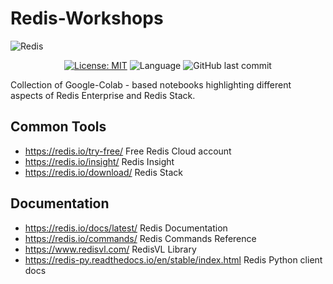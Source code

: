 # Redis-Workshops

![Redis](https://redis.io/wp-content/uploads/2024/04/Logotype.svg?auto=webp&quality=85,75&width=120)


<div align="center">

[![License: MIT](https://img.shields.io/badge/License-MIT-yellow.svg)](https://opensource.org/licenses/MIT)
![Language](https://img.shields.io/github/languages/top/denisabrantesredis/denisd-GenAI-Workshop)
![GitHub last commit](https://img.shields.io/github/last-commit/denisabrantesredis/denisd-GenAI-Workshop)

</div>

Collection of Google-Colab - based notebooks highlighting different aspects of Redis Enterprise and Redis Stack.


## Common Tools

- https://redis.io/try-free/ Free Redis Cloud account
- https://redis.io/insight/ Redis Insight
- https://redis.io/download/ Redis Stack

## Documentation

- https://redis.io/docs/latest/ Redis Documentation
- https://redis.io/commands/ Redis Commands Reference
- https://www.redisvl.com/ RedisVL Library
- https://redis-py.readthedocs.io/en/stable/index.html Redis Python client docs